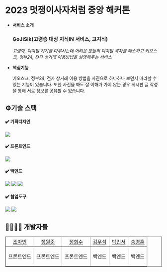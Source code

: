 # 2023 멋쟁이사자처럼 중앙 해커톤

- **서비스 소개**

  ### **GoJiSik(고령층 대상 지식IN 서비스, 고지식)**

  _고령화, 디지털 기기를 다루시는데 어려운 분들의 디지털 격차를 해소하고 키오스크, 정부24, 전자 상거래 이용방법을 설명해주는 서비스_


- **핵심기능**

  키오스크, 정부24, 전자 상거래 이용 방법을 사진으로 하나하나 보면서 따라할 수 있는 기능이 있습니다.
  또한 사진을 봐도 잘 이해가 가지 않는 경우 게시판 글 작성을 통해 서로 정보를 공유할 수 있습니다.

## ⚙️기술 스택

#### ✔️ 기획디자인

<img src="https://img.shields.io/badge/figma-F24E1E?style=for-the-badge&logo=figma&logoColor=white">

#### ✔️ 프론트엔드

<img src="https://img.shields.io/badge/React-61DAFB?style=for-the-badge&logo=html5&logoColor=white">

#### ✔️ 백엔드

<img src="https://img.shields.io/badge/java-007396?style=for-the-badge&logo=java&logoColor=white"> <img src="https://img.shields.io/badge/spring Boot-6DB33F?style=for-the-badge&logo=springboot&logoColor=white"> <img src="https://img.shields.io/badge/JPA-6DB33F?style=for-the-badge&logo=JPA&logoColor=white"/>

#### ✔️ 협업도구

<img src="https://img.shields.io/badge/github-181717?style=for-the-badge&logo=github&logoColor=white"> <img src="https://img.shields.io/badge/git-F05032?style=for-the-badge&logo=git&logoColor=white">

## 👨‍👩‍👧‍👦 개발자들

<table border="" cellspacing="0" cellpadding="0" width="100%">
    <tr width="100%">
        <td align="center"><a href= "https://github.com/won0324">조아빈</a></td>
        <td  align="center"><a href= "https://github.com/jwj9127">정원준</a></td>
        <td  align="center"><a href= "https://github.com/heesuuuu">정희수</a></td>
        <td  align="center"><a href= "https://github.com/kws9208">김우석</a></td>
        <td  align="center"><a href= "https://github.com/minseo12345">박민서</a></td>
        <td  align="center"><a href= "https://github.com/rudgns328">송경훈</a></td>
    </tr>
    <tr width="100%">
      <td  align="center"><p>프론트엔드</p></td>
      <td  align="center"><p>프론트엔드</p></td>
      <td  align="center"><p>프론트엔드</p></td>
     <td  align="center">백엔드</td>
      <td  align="center">백엔드</td>
      <td  align="center">백엔드</td>
   </tr>
</table>
<br><br>
